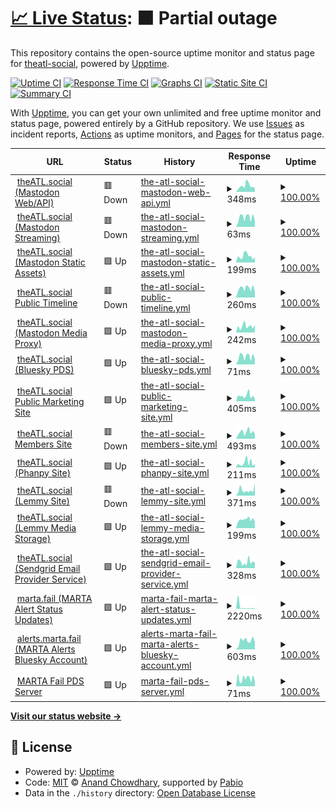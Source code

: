 # [📈 Live Status](https://status.theATL.social): <!--live status--> **🟧 Partial outage**

This repository contains the open-source uptime monitor and status page for [theatl-social](https://status.theATL.social), powered by [Upptime](https://github.com/upptime/upptime).

[![Uptime CI](https://github.com/theatl-social/theatl-social-status-v2/workflows/Uptime%20CI/badge.svg)](https://github.com/theatl-social/theatl-social-status-v2/actions?query=workflow%3A%22Uptime+CI%22)
[![Response Time CI](https://github.com/theatl-social/theatl-social-status-v2/workflows/Response%20Time%20CI/badge.svg)](https://github.com/theatl-social/theatl-social-status-v2/actions?query=workflow%3A%22Response+Time+CI%22)
[![Graphs CI](https://github.com/theatl-social/theatl-social-status-v2/workflows/Graphs%20CI/badge.svg)](https://github.com/theatl-social/theatl-social-status-v2/actions?query=workflow%3A%22Graphs+CI%22)
[![Static Site CI](https://github.com/theatl-social/theatl-social-status-v2/workflows/Static%20Site%20CI/badge.svg)](https://github.com/theatl-social/theatl-social-status-v2/actions?query=workflow%3A%22Static+Site+CI%22)
[![Summary CI](https://github.com/theatl-social/theatl-social-status-v2/workflows/Summary%20CI/badge.svg)](https://github.com/theatl-social/theatl-social-status-v2/actions?query=workflow%3A%22Summary+CI%22)

With [Upptime](https://upptime.js.org), you can get your own unlimited and free uptime monitor and status page, powered entirely by a GitHub repository. We use [Issues](https://github.com/theatl-social/theatl-social-status-v2/issues) as incident reports, [Actions](https://github.com/theatl-social/theatl-social-status-v2/actions) as uptime monitors, and [Pages](https://status.theATL.social) for the status page.

<!--start: status pages-->
<!-- This summary is generated by Upptime (https://github.com/upptime/upptime) -->
<!-- Do not edit this manually, your changes will be overwritten -->
<!-- prettier-ignore -->
| URL | Status | History | Response Time | Uptime |
| --- | ------ | ------- | ------------- | ------ |
| <img alt="" src="https://icons.duckduckgo.com/ip3/theatl.social.ico" height="13"> [theATL.social (Mastodon Web/API)](https://theATL.social/health) | 🟥 Down | [the-atl-social-mastodon-web-api.yml](https://github.com/theatl-social/theatl-social-status-v2/commits/HEAD/history/the-atl-social-mastodon-web-api.yml) | <details><summary><img alt="Response time graph" src="./graphs/the-atl-social-mastodon-web-api/response-time-week.png" height="20"> 348ms</summary><br><a href="https://status.theatl.social/history/the-atl-social-mastodon-web-api"><img alt="Response time 422" src="https://img.shields.io/endpoint?url=https%3A%2F%2Fraw.githubusercontent.com%2Ftheatl-social%2Ftheatl-social-status-v2%2FHEAD%2Fapi%2Fthe-atl-social-mastodon-web-api%2Fresponse-time.json"></a><br><a href="https://status.theatl.social/history/the-atl-social-mastodon-web-api"><img alt="24-hour response time 208" src="https://img.shields.io/endpoint?url=https%3A%2F%2Fraw.githubusercontent.com%2Ftheatl-social%2Ftheatl-social-status-v2%2FHEAD%2Fapi%2Fthe-atl-social-mastodon-web-api%2Fresponse-time-day.json"></a><br><a href="https://status.theatl.social/history/the-atl-social-mastodon-web-api"><img alt="7-day response time 348" src="https://img.shields.io/endpoint?url=https%3A%2F%2Fraw.githubusercontent.com%2Ftheatl-social%2Ftheatl-social-status-v2%2FHEAD%2Fapi%2Fthe-atl-social-mastodon-web-api%2Fresponse-time-week.json"></a><br><a href="https://status.theatl.social/history/the-atl-social-mastodon-web-api"><img alt="30-day response time 352" src="https://img.shields.io/endpoint?url=https%3A%2F%2Fraw.githubusercontent.com%2Ftheatl-social%2Ftheatl-social-status-v2%2FHEAD%2Fapi%2Fthe-atl-social-mastodon-web-api%2Fresponse-time-month.json"></a><br><a href="https://status.theatl.social/history/the-atl-social-mastodon-web-api"><img alt="1-year response time 422" src="https://img.shields.io/endpoint?url=https%3A%2F%2Fraw.githubusercontent.com%2Ftheatl-social%2Ftheatl-social-status-v2%2FHEAD%2Fapi%2Fthe-atl-social-mastodon-web-api%2Fresponse-time-year.json"></a></details> | <details><summary><a href="https://status.theatl.social/history/the-atl-social-mastodon-web-api">100.00%</a></summary><a href="https://status.theatl.social/history/the-atl-social-mastodon-web-api"><img alt="All-time uptime 100.00%" src="https://img.shields.io/endpoint?url=https%3A%2F%2Fraw.githubusercontent.com%2Ftheatl-social%2Ftheatl-social-status-v2%2FHEAD%2Fapi%2Fthe-atl-social-mastodon-web-api%2Fuptime.json"></a><br><a href="https://status.theatl.social/history/the-atl-social-mastodon-web-api"><img alt="24-hour uptime 99.98%" src="https://img.shields.io/endpoint?url=https%3A%2F%2Fraw.githubusercontent.com%2Ftheatl-social%2Ftheatl-social-status-v2%2FHEAD%2Fapi%2Fthe-atl-social-mastodon-web-api%2Fuptime-day.json"></a><br><a href="https://status.theatl.social/history/the-atl-social-mastodon-web-api"><img alt="7-day uptime 100.00%" src="https://img.shields.io/endpoint?url=https%3A%2F%2Fraw.githubusercontent.com%2Ftheatl-social%2Ftheatl-social-status-v2%2FHEAD%2Fapi%2Fthe-atl-social-mastodon-web-api%2Fuptime-week.json"></a><br><a href="https://status.theatl.social/history/the-atl-social-mastodon-web-api"><img alt="30-day uptime 100.00%" src="https://img.shields.io/endpoint?url=https%3A%2F%2Fraw.githubusercontent.com%2Ftheatl-social%2Ftheatl-social-status-v2%2FHEAD%2Fapi%2Fthe-atl-social-mastodon-web-api%2Fuptime-month.json"></a><br><a href="https://status.theatl.social/history/the-atl-social-mastodon-web-api"><img alt="1-year uptime 100.00%" src="https://img.shields.io/endpoint?url=https%3A%2F%2Fraw.githubusercontent.com%2Ftheatl-social%2Ftheatl-social-status-v2%2FHEAD%2Fapi%2Fthe-atl-social-mastodon-web-api%2Fuptime-year.json"></a></details>
| <img alt="" src="https://icons.duckduckgo.com/ip3/theatl.social.ico" height="13"> [theATL.social (Mastodon Streaming)](https://theATL.social/api/v1/streaming/health) | 🟥 Down | [the-atl-social-mastodon-streaming.yml](https://github.com/theatl-social/theatl-social-status-v2/commits/HEAD/history/the-atl-social-mastodon-streaming.yml) | <details><summary><img alt="Response time graph" src="./graphs/the-atl-social-mastodon-streaming/response-time-week.png" height="20"> 63ms</summary><br><a href="https://status.theatl.social/history/the-atl-social-mastodon-streaming"><img alt="Response time 58" src="https://img.shields.io/endpoint?url=https%3A%2F%2Fraw.githubusercontent.com%2Ftheatl-social%2Ftheatl-social-status-v2%2FHEAD%2Fapi%2Fthe-atl-social-mastodon-streaming%2Fresponse-time.json"></a><br><a href="https://status.theatl.social/history/the-atl-social-mastodon-streaming"><img alt="24-hour response time 46" src="https://img.shields.io/endpoint?url=https%3A%2F%2Fraw.githubusercontent.com%2Ftheatl-social%2Ftheatl-social-status-v2%2FHEAD%2Fapi%2Fthe-atl-social-mastodon-streaming%2Fresponse-time-day.json"></a><br><a href="https://status.theatl.social/history/the-atl-social-mastodon-streaming"><img alt="7-day response time 63" src="https://img.shields.io/endpoint?url=https%3A%2F%2Fraw.githubusercontent.com%2Ftheatl-social%2Ftheatl-social-status-v2%2FHEAD%2Fapi%2Fthe-atl-social-mastodon-streaming%2Fresponse-time-week.json"></a><br><a href="https://status.theatl.social/history/the-atl-social-mastodon-streaming"><img alt="30-day response time 59" src="https://img.shields.io/endpoint?url=https%3A%2F%2Fraw.githubusercontent.com%2Ftheatl-social%2Ftheatl-social-status-v2%2FHEAD%2Fapi%2Fthe-atl-social-mastodon-streaming%2Fresponse-time-month.json"></a><br><a href="https://status.theatl.social/history/the-atl-social-mastodon-streaming"><img alt="1-year response time 58" src="https://img.shields.io/endpoint?url=https%3A%2F%2Fraw.githubusercontent.com%2Ftheatl-social%2Ftheatl-social-status-v2%2FHEAD%2Fapi%2Fthe-atl-social-mastodon-streaming%2Fresponse-time-year.json"></a></details> | <details><summary><a href="https://status.theatl.social/history/the-atl-social-mastodon-streaming">100.00%</a></summary><a href="https://status.theatl.social/history/the-atl-social-mastodon-streaming"><img alt="All-time uptime 100.00%" src="https://img.shields.io/endpoint?url=https%3A%2F%2Fraw.githubusercontent.com%2Ftheatl-social%2Ftheatl-social-status-v2%2FHEAD%2Fapi%2Fthe-atl-social-mastodon-streaming%2Fuptime.json"></a><br><a href="https://status.theatl.social/history/the-atl-social-mastodon-streaming"><img alt="24-hour uptime 99.99%" src="https://img.shields.io/endpoint?url=https%3A%2F%2Fraw.githubusercontent.com%2Ftheatl-social%2Ftheatl-social-status-v2%2FHEAD%2Fapi%2Fthe-atl-social-mastodon-streaming%2Fuptime-day.json"></a><br><a href="https://status.theatl.social/history/the-atl-social-mastodon-streaming"><img alt="7-day uptime 100.00%" src="https://img.shields.io/endpoint?url=https%3A%2F%2Fraw.githubusercontent.com%2Ftheatl-social%2Ftheatl-social-status-v2%2FHEAD%2Fapi%2Fthe-atl-social-mastodon-streaming%2Fuptime-week.json"></a><br><a href="https://status.theatl.social/history/the-atl-social-mastodon-streaming"><img alt="30-day uptime 100.00%" src="https://img.shields.io/endpoint?url=https%3A%2F%2Fraw.githubusercontent.com%2Ftheatl-social%2Ftheatl-social-status-v2%2FHEAD%2Fapi%2Fthe-atl-social-mastodon-streaming%2Fuptime-month.json"></a><br><a href="https://status.theatl.social/history/the-atl-social-mastodon-streaming"><img alt="1-year uptime 100.00%" src="https://img.shields.io/endpoint?url=https%3A%2F%2Fraw.githubusercontent.com%2Ftheatl-social%2Ftheatl-social-status-v2%2FHEAD%2Fapi%2Fthe-atl-social-mastodon-streaming%2Fuptime-year.json"></a></details>
| <img alt="" src="https://icons.duckduckgo.com/ip3/mastodon-static.theatl.social.ico" height="13"> [theATL.social (Mastodon Static Assets)](https://mastodon-static.theatl.social/sw.js) | 🟩 Up | [the-atl-social-mastodon-static-assets.yml](https://github.com/theatl-social/theatl-social-status-v2/commits/HEAD/history/the-atl-social-mastodon-static-assets.yml) | <details><summary><img alt="Response time graph" src="./graphs/the-atl-social-mastodon-static-assets/response-time-week.png" height="20"> 199ms</summary><br><a href="https://status.theatl.social/history/the-atl-social-mastodon-static-assets"><img alt="Response time 499" src="https://img.shields.io/endpoint?url=https%3A%2F%2Fraw.githubusercontent.com%2Ftheatl-social%2Ftheatl-social-status-v2%2FHEAD%2Fapi%2Fthe-atl-social-mastodon-static-assets%2Fresponse-time.json"></a><br><a href="https://status.theatl.social/history/the-atl-social-mastodon-static-assets"><img alt="24-hour response time 169" src="https://img.shields.io/endpoint?url=https%3A%2F%2Fraw.githubusercontent.com%2Ftheatl-social%2Ftheatl-social-status-v2%2FHEAD%2Fapi%2Fthe-atl-social-mastodon-static-assets%2Fresponse-time-day.json"></a><br><a href="https://status.theatl.social/history/the-atl-social-mastodon-static-assets"><img alt="7-day response time 199" src="https://img.shields.io/endpoint?url=https%3A%2F%2Fraw.githubusercontent.com%2Ftheatl-social%2Ftheatl-social-status-v2%2FHEAD%2Fapi%2Fthe-atl-social-mastodon-static-assets%2Fresponse-time-week.json"></a><br><a href="https://status.theatl.social/history/the-atl-social-mastodon-static-assets"><img alt="30-day response time 703" src="https://img.shields.io/endpoint?url=https%3A%2F%2Fraw.githubusercontent.com%2Ftheatl-social%2Ftheatl-social-status-v2%2FHEAD%2Fapi%2Fthe-atl-social-mastodon-static-assets%2Fresponse-time-month.json"></a><br><a href="https://status.theatl.social/history/the-atl-social-mastodon-static-assets"><img alt="1-year response time 499" src="https://img.shields.io/endpoint?url=https%3A%2F%2Fraw.githubusercontent.com%2Ftheatl-social%2Ftheatl-social-status-v2%2FHEAD%2Fapi%2Fthe-atl-social-mastodon-static-assets%2Fresponse-time-year.json"></a></details> | <details><summary><a href="https://status.theatl.social/history/the-atl-social-mastodon-static-assets">100.00%</a></summary><a href="https://status.theatl.social/history/the-atl-social-mastodon-static-assets"><img alt="All-time uptime 99.96%" src="https://img.shields.io/endpoint?url=https%3A%2F%2Fraw.githubusercontent.com%2Ftheatl-social%2Ftheatl-social-status-v2%2FHEAD%2Fapi%2Fthe-atl-social-mastodon-static-assets%2Fuptime.json"></a><br><a href="https://status.theatl.social/history/the-atl-social-mastodon-static-assets"><img alt="24-hour uptime 100.00%" src="https://img.shields.io/endpoint?url=https%3A%2F%2Fraw.githubusercontent.com%2Ftheatl-social%2Ftheatl-social-status-v2%2FHEAD%2Fapi%2Fthe-atl-social-mastodon-static-assets%2Fuptime-day.json"></a><br><a href="https://status.theatl.social/history/the-atl-social-mastodon-static-assets"><img alt="7-day uptime 100.00%" src="https://img.shields.io/endpoint?url=https%3A%2F%2Fraw.githubusercontent.com%2Ftheatl-social%2Ftheatl-social-status-v2%2FHEAD%2Fapi%2Fthe-atl-social-mastodon-static-assets%2Fuptime-week.json"></a><br><a href="https://status.theatl.social/history/the-atl-social-mastodon-static-assets"><img alt="30-day uptime 99.92%" src="https://img.shields.io/endpoint?url=https%3A%2F%2Fraw.githubusercontent.com%2Ftheatl-social%2Ftheatl-social-status-v2%2FHEAD%2Fapi%2Fthe-atl-social-mastodon-static-assets%2Fuptime-month.json"></a><br><a href="https://status.theatl.social/history/the-atl-social-mastodon-static-assets"><img alt="1-year uptime 99.96%" src="https://img.shields.io/endpoint?url=https%3A%2F%2Fraw.githubusercontent.com%2Ftheatl-social%2Ftheatl-social-status-v2%2FHEAD%2Fapi%2Fthe-atl-social-mastodon-static-assets%2Fuptime-year.json"></a></details>
| <img alt="" src="https://icons.duckduckgo.com/ip3/theatl.social.ico" height="13"> [theATL.social Public Timeline](https://theatl.social/api/v1/timelines/public?local=true&only_media=false) | 🟥 Down | [the-atl-social-public-timeline.yml](https://github.com/theatl-social/theatl-social-status-v2/commits/HEAD/history/the-atl-social-public-timeline.yml) | <details><summary><img alt="Response time graph" src="./graphs/the-atl-social-public-timeline/response-time-week.png" height="20"> 260ms</summary><br><a href="https://status.theatl.social/history/the-atl-social-public-timeline"><img alt="Response time 359" src="https://img.shields.io/endpoint?url=https%3A%2F%2Fraw.githubusercontent.com%2Ftheatl-social%2Ftheatl-social-status-v2%2FHEAD%2Fapi%2Fthe-atl-social-public-timeline%2Fresponse-time.json"></a><br><a href="https://status.theatl.social/history/the-atl-social-public-timeline"><img alt="24-hour response time 112" src="https://img.shields.io/endpoint?url=https%3A%2F%2Fraw.githubusercontent.com%2Ftheatl-social%2Ftheatl-social-status-v2%2FHEAD%2Fapi%2Fthe-atl-social-public-timeline%2Fresponse-time-day.json"></a><br><a href="https://status.theatl.social/history/the-atl-social-public-timeline"><img alt="7-day response time 260" src="https://img.shields.io/endpoint?url=https%3A%2F%2Fraw.githubusercontent.com%2Ftheatl-social%2Ftheatl-social-status-v2%2FHEAD%2Fapi%2Fthe-atl-social-public-timeline%2Fresponse-time-week.json"></a><br><a href="https://status.theatl.social/history/the-atl-social-public-timeline"><img alt="30-day response time 293" src="https://img.shields.io/endpoint?url=https%3A%2F%2Fraw.githubusercontent.com%2Ftheatl-social%2Ftheatl-social-status-v2%2FHEAD%2Fapi%2Fthe-atl-social-public-timeline%2Fresponse-time-month.json"></a><br><a href="https://status.theatl.social/history/the-atl-social-public-timeline"><img alt="1-year response time 359" src="https://img.shields.io/endpoint?url=https%3A%2F%2Fraw.githubusercontent.com%2Ftheatl-social%2Ftheatl-social-status-v2%2FHEAD%2Fapi%2Fthe-atl-social-public-timeline%2Fresponse-time-year.json"></a></details> | <details><summary><a href="https://status.theatl.social/history/the-atl-social-public-timeline">100.00%</a></summary><a href="https://status.theatl.social/history/the-atl-social-public-timeline"><img alt="All-time uptime 100.00%" src="https://img.shields.io/endpoint?url=https%3A%2F%2Fraw.githubusercontent.com%2Ftheatl-social%2Ftheatl-social-status-v2%2FHEAD%2Fapi%2Fthe-atl-social-public-timeline%2Fuptime.json"></a><br><a href="https://status.theatl.social/history/the-atl-social-public-timeline"><img alt="24-hour uptime 99.99%" src="https://img.shields.io/endpoint?url=https%3A%2F%2Fraw.githubusercontent.com%2Ftheatl-social%2Ftheatl-social-status-v2%2FHEAD%2Fapi%2Fthe-atl-social-public-timeline%2Fuptime-day.json"></a><br><a href="https://status.theatl.social/history/the-atl-social-public-timeline"><img alt="7-day uptime 100.00%" src="https://img.shields.io/endpoint?url=https%3A%2F%2Fraw.githubusercontent.com%2Ftheatl-social%2Ftheatl-social-status-v2%2FHEAD%2Fapi%2Fthe-atl-social-public-timeline%2Fuptime-week.json"></a><br><a href="https://status.theatl.social/history/the-atl-social-public-timeline"><img alt="30-day uptime 100.00%" src="https://img.shields.io/endpoint?url=https%3A%2F%2Fraw.githubusercontent.com%2Ftheatl-social%2Ftheatl-social-status-v2%2FHEAD%2Fapi%2Fthe-atl-social-public-timeline%2Fuptime-month.json"></a><br><a href="https://status.theatl.social/history/the-atl-social-public-timeline"><img alt="1-year uptime 100.00%" src="https://img.shields.io/endpoint?url=https%3A%2F%2Fraw.githubusercontent.com%2Ftheatl-social%2Ftheatl-social-status-v2%2FHEAD%2Fapi%2Fthe-atl-social-public-timeline%2Fuptime-year.json"></a></details>
| <img alt="" src="https://icons.duckduckgo.com/ip3/o1.theatl.social.ico" height="13"> [theATL.social (Mastodon Media Proxy)](https://o1.theatl.social/theatlsocial-logo-output.png) | 🟩 Up | [the-atl-social-mastodon-media-proxy.yml](https://github.com/theatl-social/theatl-social-status-v2/commits/HEAD/history/the-atl-social-mastodon-media-proxy.yml) | <details><summary><img alt="Response time graph" src="./graphs/the-atl-social-mastodon-media-proxy/response-time-week.png" height="20"> 242ms</summary><br><a href="https://status.theatl.social/history/the-atl-social-mastodon-media-proxy"><img alt="Response time 252" src="https://img.shields.io/endpoint?url=https%3A%2F%2Fraw.githubusercontent.com%2Ftheatl-social%2Ftheatl-social-status-v2%2FHEAD%2Fapi%2Fthe-atl-social-mastodon-media-proxy%2Fresponse-time.json"></a><br><a href="https://status.theatl.social/history/the-atl-social-mastodon-media-proxy"><img alt="24-hour response time 298" src="https://img.shields.io/endpoint?url=https%3A%2F%2Fraw.githubusercontent.com%2Ftheatl-social%2Ftheatl-social-status-v2%2FHEAD%2Fapi%2Fthe-atl-social-mastodon-media-proxy%2Fresponse-time-day.json"></a><br><a href="https://status.theatl.social/history/the-atl-social-mastodon-media-proxy"><img alt="7-day response time 242" src="https://img.shields.io/endpoint?url=https%3A%2F%2Fraw.githubusercontent.com%2Ftheatl-social%2Ftheatl-social-status-v2%2FHEAD%2Fapi%2Fthe-atl-social-mastodon-media-proxy%2Fresponse-time-week.json"></a><br><a href="https://status.theatl.social/history/the-atl-social-mastodon-media-proxy"><img alt="30-day response time 224" src="https://img.shields.io/endpoint?url=https%3A%2F%2Fraw.githubusercontent.com%2Ftheatl-social%2Ftheatl-social-status-v2%2FHEAD%2Fapi%2Fthe-atl-social-mastodon-media-proxy%2Fresponse-time-month.json"></a><br><a href="https://status.theatl.social/history/the-atl-social-mastodon-media-proxy"><img alt="1-year response time 252" src="https://img.shields.io/endpoint?url=https%3A%2F%2Fraw.githubusercontent.com%2Ftheatl-social%2Ftheatl-social-status-v2%2FHEAD%2Fapi%2Fthe-atl-social-mastodon-media-proxy%2Fresponse-time-year.json"></a></details> | <details><summary><a href="https://status.theatl.social/history/the-atl-social-mastodon-media-proxy">100.00%</a></summary><a href="https://status.theatl.social/history/the-atl-social-mastodon-media-proxy"><img alt="All-time uptime 100.00%" src="https://img.shields.io/endpoint?url=https%3A%2F%2Fraw.githubusercontent.com%2Ftheatl-social%2Ftheatl-social-status-v2%2FHEAD%2Fapi%2Fthe-atl-social-mastodon-media-proxy%2Fuptime.json"></a><br><a href="https://status.theatl.social/history/the-atl-social-mastodon-media-proxy"><img alt="24-hour uptime 100.00%" src="https://img.shields.io/endpoint?url=https%3A%2F%2Fraw.githubusercontent.com%2Ftheatl-social%2Ftheatl-social-status-v2%2FHEAD%2Fapi%2Fthe-atl-social-mastodon-media-proxy%2Fuptime-day.json"></a><br><a href="https://status.theatl.social/history/the-atl-social-mastodon-media-proxy"><img alt="7-day uptime 100.00%" src="https://img.shields.io/endpoint?url=https%3A%2F%2Fraw.githubusercontent.com%2Ftheatl-social%2Ftheatl-social-status-v2%2FHEAD%2Fapi%2Fthe-atl-social-mastodon-media-proxy%2Fuptime-week.json"></a><br><a href="https://status.theatl.social/history/the-atl-social-mastodon-media-proxy"><img alt="30-day uptime 100.00%" src="https://img.shields.io/endpoint?url=https%3A%2F%2Fraw.githubusercontent.com%2Ftheatl-social%2Ftheatl-social-status-v2%2FHEAD%2Fapi%2Fthe-atl-social-mastodon-media-proxy%2Fuptime-month.json"></a><br><a href="https://status.theatl.social/history/the-atl-social-mastodon-media-proxy"><img alt="1-year uptime 100.00%" src="https://img.shields.io/endpoint?url=https%3A%2F%2Fraw.githubusercontent.com%2Ftheatl-social%2Ftheatl-social-status-v2%2FHEAD%2Fapi%2Fthe-atl-social-mastodon-media-proxy%2Fuptime-year.json"></a></details>
| <img alt="" src="https://icons.duckduckgo.com/ip3/theatl.social.ico" height="13"> [theATL.social (Bluesky PDS)](https://theatl.social/xrpc/_health) | 🟩 Up | [the-atl-social-bluesky-pds.yml](https://github.com/theatl-social/theatl-social-status-v2/commits/HEAD/history/the-atl-social-bluesky-pds.yml) | <details><summary><img alt="Response time graph" src="./graphs/the-atl-social-bluesky-pds/response-time-week.png" height="20"> 71ms</summary><br><a href="https://status.theatl.social/history/the-atl-social-bluesky-pds"><img alt="Response time 60" src="https://img.shields.io/endpoint?url=https%3A%2F%2Fraw.githubusercontent.com%2Ftheatl-social%2Ftheatl-social-status-v2%2FHEAD%2Fapi%2Fthe-atl-social-bluesky-pds%2Fresponse-time.json"></a><br><a href="https://status.theatl.social/history/the-atl-social-bluesky-pds"><img alt="24-hour response time 44" src="https://img.shields.io/endpoint?url=https%3A%2F%2Fraw.githubusercontent.com%2Ftheatl-social%2Ftheatl-social-status-v2%2FHEAD%2Fapi%2Fthe-atl-social-bluesky-pds%2Fresponse-time-day.json"></a><br><a href="https://status.theatl.social/history/the-atl-social-bluesky-pds"><img alt="7-day response time 71" src="https://img.shields.io/endpoint?url=https%3A%2F%2Fraw.githubusercontent.com%2Ftheatl-social%2Ftheatl-social-status-v2%2FHEAD%2Fapi%2Fthe-atl-social-bluesky-pds%2Fresponse-time-week.json"></a><br><a href="https://status.theatl.social/history/the-atl-social-bluesky-pds"><img alt="30-day response time 62" src="https://img.shields.io/endpoint?url=https%3A%2F%2Fraw.githubusercontent.com%2Ftheatl-social%2Ftheatl-social-status-v2%2FHEAD%2Fapi%2Fthe-atl-social-bluesky-pds%2Fresponse-time-month.json"></a><br><a href="https://status.theatl.social/history/the-atl-social-bluesky-pds"><img alt="1-year response time 60" src="https://img.shields.io/endpoint?url=https%3A%2F%2Fraw.githubusercontent.com%2Ftheatl-social%2Ftheatl-social-status-v2%2FHEAD%2Fapi%2Fthe-atl-social-bluesky-pds%2Fresponse-time-year.json"></a></details> | <details><summary><a href="https://status.theatl.social/history/the-atl-social-bluesky-pds">100.00%</a></summary><a href="https://status.theatl.social/history/the-atl-social-bluesky-pds"><img alt="All-time uptime 100.00%" src="https://img.shields.io/endpoint?url=https%3A%2F%2Fraw.githubusercontent.com%2Ftheatl-social%2Ftheatl-social-status-v2%2FHEAD%2Fapi%2Fthe-atl-social-bluesky-pds%2Fuptime.json"></a><br><a href="https://status.theatl.social/history/the-atl-social-bluesky-pds"><img alt="24-hour uptime 100.00%" src="https://img.shields.io/endpoint?url=https%3A%2F%2Fraw.githubusercontent.com%2Ftheatl-social%2Ftheatl-social-status-v2%2FHEAD%2Fapi%2Fthe-atl-social-bluesky-pds%2Fuptime-day.json"></a><br><a href="https://status.theatl.social/history/the-atl-social-bluesky-pds"><img alt="7-day uptime 100.00%" src="https://img.shields.io/endpoint?url=https%3A%2F%2Fraw.githubusercontent.com%2Ftheatl-social%2Ftheatl-social-status-v2%2FHEAD%2Fapi%2Fthe-atl-social-bluesky-pds%2Fuptime-week.json"></a><br><a href="https://status.theatl.social/history/the-atl-social-bluesky-pds"><img alt="30-day uptime 100.00%" src="https://img.shields.io/endpoint?url=https%3A%2F%2Fraw.githubusercontent.com%2Ftheatl-social%2Ftheatl-social-status-v2%2FHEAD%2Fapi%2Fthe-atl-social-bluesky-pds%2Fuptime-month.json"></a><br><a href="https://status.theatl.social/history/the-atl-social-bluesky-pds"><img alt="1-year uptime 100.00%" src="https://img.shields.io/endpoint?url=https%3A%2F%2Fraw.githubusercontent.com%2Ftheatl-social%2Ftheatl-social-status-v2%2FHEAD%2Fapi%2Fthe-atl-social-bluesky-pds%2Fuptime-year.json"></a></details>
| <img alt="" src="https://icons.duckduckgo.com/ip3/join.theatl.social.ico" height="13"> [theATL.social Public Marketing Site](https://join.theATL.social) | 🟩 Up | [the-atl-social-public-marketing-site.yml](https://github.com/theatl-social/theatl-social-status-v2/commits/HEAD/history/the-atl-social-public-marketing-site.yml) | <details><summary><img alt="Response time graph" src="./graphs/the-atl-social-public-marketing-site/response-time-week.png" height="20"> 405ms</summary><br><a href="https://status.theatl.social/history/the-atl-social-public-marketing-site"><img alt="Response time 353" src="https://img.shields.io/endpoint?url=https%3A%2F%2Fraw.githubusercontent.com%2Ftheatl-social%2Ftheatl-social-status-v2%2FHEAD%2Fapi%2Fthe-atl-social-public-marketing-site%2Fresponse-time.json"></a><br><a href="https://status.theatl.social/history/the-atl-social-public-marketing-site"><img alt="24-hour response time 143" src="https://img.shields.io/endpoint?url=https%3A%2F%2Fraw.githubusercontent.com%2Ftheatl-social%2Ftheatl-social-status-v2%2FHEAD%2Fapi%2Fthe-atl-social-public-marketing-site%2Fresponse-time-day.json"></a><br><a href="https://status.theatl.social/history/the-atl-social-public-marketing-site"><img alt="7-day response time 405" src="https://img.shields.io/endpoint?url=https%3A%2F%2Fraw.githubusercontent.com%2Ftheatl-social%2Ftheatl-social-status-v2%2FHEAD%2Fapi%2Fthe-atl-social-public-marketing-site%2Fresponse-time-week.json"></a><br><a href="https://status.theatl.social/history/the-atl-social-public-marketing-site"><img alt="30-day response time 380" src="https://img.shields.io/endpoint?url=https%3A%2F%2Fraw.githubusercontent.com%2Ftheatl-social%2Ftheatl-social-status-v2%2FHEAD%2Fapi%2Fthe-atl-social-public-marketing-site%2Fresponse-time-month.json"></a><br><a href="https://status.theatl.social/history/the-atl-social-public-marketing-site"><img alt="1-year response time 353" src="https://img.shields.io/endpoint?url=https%3A%2F%2Fraw.githubusercontent.com%2Ftheatl-social%2Ftheatl-social-status-v2%2FHEAD%2Fapi%2Fthe-atl-social-public-marketing-site%2Fresponse-time-year.json"></a></details> | <details><summary><a href="https://status.theatl.social/history/the-atl-social-public-marketing-site">100.00%</a></summary><a href="https://status.theatl.social/history/the-atl-social-public-marketing-site"><img alt="All-time uptime 100.00%" src="https://img.shields.io/endpoint?url=https%3A%2F%2Fraw.githubusercontent.com%2Ftheatl-social%2Ftheatl-social-status-v2%2FHEAD%2Fapi%2Fthe-atl-social-public-marketing-site%2Fuptime.json"></a><br><a href="https://status.theatl.social/history/the-atl-social-public-marketing-site"><img alt="24-hour uptime 100.00%" src="https://img.shields.io/endpoint?url=https%3A%2F%2Fraw.githubusercontent.com%2Ftheatl-social%2Ftheatl-social-status-v2%2FHEAD%2Fapi%2Fthe-atl-social-public-marketing-site%2Fuptime-day.json"></a><br><a href="https://status.theatl.social/history/the-atl-social-public-marketing-site"><img alt="7-day uptime 100.00%" src="https://img.shields.io/endpoint?url=https%3A%2F%2Fraw.githubusercontent.com%2Ftheatl-social%2Ftheatl-social-status-v2%2FHEAD%2Fapi%2Fthe-atl-social-public-marketing-site%2Fuptime-week.json"></a><br><a href="https://status.theatl.social/history/the-atl-social-public-marketing-site"><img alt="30-day uptime 100.00%" src="https://img.shields.io/endpoint?url=https%3A%2F%2Fraw.githubusercontent.com%2Ftheatl-social%2Ftheatl-social-status-v2%2FHEAD%2Fapi%2Fthe-atl-social-public-marketing-site%2Fuptime-month.json"></a><br><a href="https://status.theatl.social/history/the-atl-social-public-marketing-site"><img alt="1-year uptime 100.00%" src="https://img.shields.io/endpoint?url=https%3A%2F%2Fraw.githubusercontent.com%2Ftheatl-social%2Ftheatl-social-status-v2%2FHEAD%2Fapi%2Fthe-atl-social-public-marketing-site%2Fuptime-year.json"></a></details>
| <img alt="" src="https://icons.duckduckgo.com/ip3/members.theatl.social.ico" height="13"> [theATL.social Members Site](https://members.theATL.social/login) | 🟥 Down | [the-atl-social-members-site.yml](https://github.com/theatl-social/theatl-social-status-v2/commits/HEAD/history/the-atl-social-members-site.yml) | <details><summary><img alt="Response time graph" src="./graphs/the-atl-social-members-site/response-time-week.png" height="20"> 493ms</summary><br><a href="https://status.theatl.social/history/the-atl-social-members-site"><img alt="Response time 519" src="https://img.shields.io/endpoint?url=https%3A%2F%2Fraw.githubusercontent.com%2Ftheatl-social%2Ftheatl-social-status-v2%2FHEAD%2Fapi%2Fthe-atl-social-members-site%2Fresponse-time.json"></a><br><a href="https://status.theatl.social/history/the-atl-social-members-site"><img alt="24-hour response time 319" src="https://img.shields.io/endpoint?url=https%3A%2F%2Fraw.githubusercontent.com%2Ftheatl-social%2Ftheatl-social-status-v2%2FHEAD%2Fapi%2Fthe-atl-social-members-site%2Fresponse-time-day.json"></a><br><a href="https://status.theatl.social/history/the-atl-social-members-site"><img alt="7-day response time 493" src="https://img.shields.io/endpoint?url=https%3A%2F%2Fraw.githubusercontent.com%2Ftheatl-social%2Ftheatl-social-status-v2%2FHEAD%2Fapi%2Fthe-atl-social-members-site%2Fresponse-time-week.json"></a><br><a href="https://status.theatl.social/history/the-atl-social-members-site"><img alt="30-day response time 456" src="https://img.shields.io/endpoint?url=https%3A%2F%2Fraw.githubusercontent.com%2Ftheatl-social%2Ftheatl-social-status-v2%2FHEAD%2Fapi%2Fthe-atl-social-members-site%2Fresponse-time-month.json"></a><br><a href="https://status.theatl.social/history/the-atl-social-members-site"><img alt="1-year response time 519" src="https://img.shields.io/endpoint?url=https%3A%2F%2Fraw.githubusercontent.com%2Ftheatl-social%2Ftheatl-social-status-v2%2FHEAD%2Fapi%2Fthe-atl-social-members-site%2Fresponse-time-year.json"></a></details> | <details><summary><a href="https://status.theatl.social/history/the-atl-social-members-site">100.00%</a></summary><a href="https://status.theatl.social/history/the-atl-social-members-site"><img alt="All-time uptime 100.00%" src="https://img.shields.io/endpoint?url=https%3A%2F%2Fraw.githubusercontent.com%2Ftheatl-social%2Ftheatl-social-status-v2%2FHEAD%2Fapi%2Fthe-atl-social-members-site%2Fuptime.json"></a><br><a href="https://status.theatl.social/history/the-atl-social-members-site"><img alt="24-hour uptime 99.99%" src="https://img.shields.io/endpoint?url=https%3A%2F%2Fraw.githubusercontent.com%2Ftheatl-social%2Ftheatl-social-status-v2%2FHEAD%2Fapi%2Fthe-atl-social-members-site%2Fuptime-day.json"></a><br><a href="https://status.theatl.social/history/the-atl-social-members-site"><img alt="7-day uptime 100.00%" src="https://img.shields.io/endpoint?url=https%3A%2F%2Fraw.githubusercontent.com%2Ftheatl-social%2Ftheatl-social-status-v2%2FHEAD%2Fapi%2Fthe-atl-social-members-site%2Fuptime-week.json"></a><br><a href="https://status.theatl.social/history/the-atl-social-members-site"><img alt="30-day uptime 100.00%" src="https://img.shields.io/endpoint?url=https%3A%2F%2Fraw.githubusercontent.com%2Ftheatl-social%2Ftheatl-social-status-v2%2FHEAD%2Fapi%2Fthe-atl-social-members-site%2Fuptime-month.json"></a><br><a href="https://status.theatl.social/history/the-atl-social-members-site"><img alt="1-year uptime 100.00%" src="https://img.shields.io/endpoint?url=https%3A%2F%2Fraw.githubusercontent.com%2Ftheatl-social%2Ftheatl-social-status-v2%2FHEAD%2Fapi%2Fthe-atl-social-members-site%2Fuptime-year.json"></a></details>
| <img alt="" src="https://icons.duckduckgo.com/ip3/phanpy.theatl.social.ico" height="13"> [theATL.social (Phanpy Site)](https://phanpy.theATL.social) | 🟩 Up | [the-atl-social-phanpy-site.yml](https://github.com/theatl-social/theatl-social-status-v2/commits/HEAD/history/the-atl-social-phanpy-site.yml) | <details><summary><img alt="Response time graph" src="./graphs/the-atl-social-phanpy-site/response-time-week.png" height="20"> 211ms</summary><br><a href="https://status.theatl.social/history/the-atl-social-phanpy-site"><img alt="Response time 202" src="https://img.shields.io/endpoint?url=https%3A%2F%2Fraw.githubusercontent.com%2Ftheatl-social%2Ftheatl-social-status-v2%2FHEAD%2Fapi%2Fthe-atl-social-phanpy-site%2Fresponse-time.json"></a><br><a href="https://status.theatl.social/history/the-atl-social-phanpy-site"><img alt="24-hour response time 171" src="https://img.shields.io/endpoint?url=https%3A%2F%2Fraw.githubusercontent.com%2Ftheatl-social%2Ftheatl-social-status-v2%2FHEAD%2Fapi%2Fthe-atl-social-phanpy-site%2Fresponse-time-day.json"></a><br><a href="https://status.theatl.social/history/the-atl-social-phanpy-site"><img alt="7-day response time 211" src="https://img.shields.io/endpoint?url=https%3A%2F%2Fraw.githubusercontent.com%2Ftheatl-social%2Ftheatl-social-status-v2%2FHEAD%2Fapi%2Fthe-atl-social-phanpy-site%2Fresponse-time-week.json"></a><br><a href="https://status.theatl.social/history/the-atl-social-phanpy-site"><img alt="30-day response time 171" src="https://img.shields.io/endpoint?url=https%3A%2F%2Fraw.githubusercontent.com%2Ftheatl-social%2Ftheatl-social-status-v2%2FHEAD%2Fapi%2Fthe-atl-social-phanpy-site%2Fresponse-time-month.json"></a><br><a href="https://status.theatl.social/history/the-atl-social-phanpy-site"><img alt="1-year response time 202" src="https://img.shields.io/endpoint?url=https%3A%2F%2Fraw.githubusercontent.com%2Ftheatl-social%2Ftheatl-social-status-v2%2FHEAD%2Fapi%2Fthe-atl-social-phanpy-site%2Fresponse-time-year.json"></a></details> | <details><summary><a href="https://status.theatl.social/history/the-atl-social-phanpy-site">100.00%</a></summary><a href="https://status.theatl.social/history/the-atl-social-phanpy-site"><img alt="All-time uptime 100.00%" src="https://img.shields.io/endpoint?url=https%3A%2F%2Fraw.githubusercontent.com%2Ftheatl-social%2Ftheatl-social-status-v2%2FHEAD%2Fapi%2Fthe-atl-social-phanpy-site%2Fuptime.json"></a><br><a href="https://status.theatl.social/history/the-atl-social-phanpy-site"><img alt="24-hour uptime 100.00%" src="https://img.shields.io/endpoint?url=https%3A%2F%2Fraw.githubusercontent.com%2Ftheatl-social%2Ftheatl-social-status-v2%2FHEAD%2Fapi%2Fthe-atl-social-phanpy-site%2Fuptime-day.json"></a><br><a href="https://status.theatl.social/history/the-atl-social-phanpy-site"><img alt="7-day uptime 100.00%" src="https://img.shields.io/endpoint?url=https%3A%2F%2Fraw.githubusercontent.com%2Ftheatl-social%2Ftheatl-social-status-v2%2FHEAD%2Fapi%2Fthe-atl-social-phanpy-site%2Fuptime-week.json"></a><br><a href="https://status.theatl.social/history/the-atl-social-phanpy-site"><img alt="30-day uptime 100.00%" src="https://img.shields.io/endpoint?url=https%3A%2F%2Fraw.githubusercontent.com%2Ftheatl-social%2Ftheatl-social-status-v2%2FHEAD%2Fapi%2Fthe-atl-social-phanpy-site%2Fuptime-month.json"></a><br><a href="https://status.theatl.social/history/the-atl-social-phanpy-site"><img alt="1-year uptime 100.00%" src="https://img.shields.io/endpoint?url=https%3A%2F%2Fraw.githubusercontent.com%2Ftheatl-social%2Ftheatl-social-status-v2%2FHEAD%2Fapi%2Fthe-atl-social-phanpy-site%2Fuptime-year.json"></a></details>
| <img alt="" src="https://icons.duckduckgo.com/ip3/yall.theatl.social.ico" height="13"> [theATL.social (Lemmy Site)](https://yall.theATL.social) | 🟥 Down | [the-atl-social-lemmy-site.yml](https://github.com/theatl-social/theatl-social-status-v2/commits/HEAD/history/the-atl-social-lemmy-site.yml) | <details><summary><img alt="Response time graph" src="./graphs/the-atl-social-lemmy-site/response-time-week.png" height="20"> 371ms</summary><br><a href="https://status.theatl.social/history/the-atl-social-lemmy-site"><img alt="Response time 1558" src="https://img.shields.io/endpoint?url=https%3A%2F%2Fraw.githubusercontent.com%2Ftheatl-social%2Ftheatl-social-status-v2%2FHEAD%2Fapi%2Fthe-atl-social-lemmy-site%2Fresponse-time.json"></a><br><a href="https://status.theatl.social/history/the-atl-social-lemmy-site"><img alt="24-hour response time 536" src="https://img.shields.io/endpoint?url=https%3A%2F%2Fraw.githubusercontent.com%2Ftheatl-social%2Ftheatl-social-status-v2%2FHEAD%2Fapi%2Fthe-atl-social-lemmy-site%2Fresponse-time-day.json"></a><br><a href="https://status.theatl.social/history/the-atl-social-lemmy-site"><img alt="7-day response time 371" src="https://img.shields.io/endpoint?url=https%3A%2F%2Fraw.githubusercontent.com%2Ftheatl-social%2Ftheatl-social-status-v2%2FHEAD%2Fapi%2Fthe-atl-social-lemmy-site%2Fresponse-time-week.json"></a><br><a href="https://status.theatl.social/history/the-atl-social-lemmy-site"><img alt="30-day response time 1325" src="https://img.shields.io/endpoint?url=https%3A%2F%2Fraw.githubusercontent.com%2Ftheatl-social%2Ftheatl-social-status-v2%2FHEAD%2Fapi%2Fthe-atl-social-lemmy-site%2Fresponse-time-month.json"></a><br><a href="https://status.theatl.social/history/the-atl-social-lemmy-site"><img alt="1-year response time 1558" src="https://img.shields.io/endpoint?url=https%3A%2F%2Fraw.githubusercontent.com%2Ftheatl-social%2Ftheatl-social-status-v2%2FHEAD%2Fapi%2Fthe-atl-social-lemmy-site%2Fresponse-time-year.json"></a></details> | <details><summary><a href="https://status.theatl.social/history/the-atl-social-lemmy-site">100.00%</a></summary><a href="https://status.theatl.social/history/the-atl-social-lemmy-site"><img alt="All-time uptime 98.91%" src="https://img.shields.io/endpoint?url=https%3A%2F%2Fraw.githubusercontent.com%2Ftheatl-social%2Ftheatl-social-status-v2%2FHEAD%2Fapi%2Fthe-atl-social-lemmy-site%2Fuptime.json"></a><br><a href="https://status.theatl.social/history/the-atl-social-lemmy-site"><img alt="24-hour uptime 99.99%" src="https://img.shields.io/endpoint?url=https%3A%2F%2Fraw.githubusercontent.com%2Ftheatl-social%2Ftheatl-social-status-v2%2FHEAD%2Fapi%2Fthe-atl-social-lemmy-site%2Fuptime-day.json"></a><br><a href="https://status.theatl.social/history/the-atl-social-lemmy-site"><img alt="7-day uptime 100.00%" src="https://img.shields.io/endpoint?url=https%3A%2F%2Fraw.githubusercontent.com%2Ftheatl-social%2Ftheatl-social-status-v2%2FHEAD%2Fapi%2Fthe-atl-social-lemmy-site%2Fuptime-week.json"></a><br><a href="https://status.theatl.social/history/the-atl-social-lemmy-site"><img alt="30-day uptime 98.88%" src="https://img.shields.io/endpoint?url=https%3A%2F%2Fraw.githubusercontent.com%2Ftheatl-social%2Ftheatl-social-status-v2%2FHEAD%2Fapi%2Fthe-atl-social-lemmy-site%2Fuptime-month.json"></a><br><a href="https://status.theatl.social/history/the-atl-social-lemmy-site"><img alt="1-year uptime 98.91%" src="https://img.shields.io/endpoint?url=https%3A%2F%2Fraw.githubusercontent.com%2Ftheatl-social%2Ftheatl-social-status-v2%2FHEAD%2Fapi%2Fthe-atl-social-lemmy-site%2Fuptime-year.json"></a></details>
| <img alt="" src="https://icons.duckduckgo.com/ip3/pictrs-objstore.theatl.social.ico" height="13"> [theATL.social (Lemmy Media Storage)](https://pictrs-objstore.theatl.social/000/4bcb5f4f-cedb-4ea2-9180-a5433624d58d) | 🟩 Up | [the-atl-social-lemmy-media-storage.yml](https://github.com/theatl-social/theatl-social-status-v2/commits/HEAD/history/the-atl-social-lemmy-media-storage.yml) | <details><summary><img alt="Response time graph" src="./graphs/the-atl-social-lemmy-media-storage/response-time-week.png" height="20"> 199ms</summary><br><a href="https://status.theatl.social/history/the-atl-social-lemmy-media-storage"><img alt="Response time 278" src="https://img.shields.io/endpoint?url=https%3A%2F%2Fraw.githubusercontent.com%2Ftheatl-social%2Ftheatl-social-status-v2%2FHEAD%2Fapi%2Fthe-atl-social-lemmy-media-storage%2Fresponse-time.json"></a><br><a href="https://status.theatl.social/history/the-atl-social-lemmy-media-storage"><img alt="24-hour response time 143" src="https://img.shields.io/endpoint?url=https%3A%2F%2Fraw.githubusercontent.com%2Ftheatl-social%2Ftheatl-social-status-v2%2FHEAD%2Fapi%2Fthe-atl-social-lemmy-media-storage%2Fresponse-time-day.json"></a><br><a href="https://status.theatl.social/history/the-atl-social-lemmy-media-storage"><img alt="7-day response time 199" src="https://img.shields.io/endpoint?url=https%3A%2F%2Fraw.githubusercontent.com%2Ftheatl-social%2Ftheatl-social-status-v2%2FHEAD%2Fapi%2Fthe-atl-social-lemmy-media-storage%2Fresponse-time-week.json"></a><br><a href="https://status.theatl.social/history/the-atl-social-lemmy-media-storage"><img alt="30-day response time 246" src="https://img.shields.io/endpoint?url=https%3A%2F%2Fraw.githubusercontent.com%2Ftheatl-social%2Ftheatl-social-status-v2%2FHEAD%2Fapi%2Fthe-atl-social-lemmy-media-storage%2Fresponse-time-month.json"></a><br><a href="https://status.theatl.social/history/the-atl-social-lemmy-media-storage"><img alt="1-year response time 278" src="https://img.shields.io/endpoint?url=https%3A%2F%2Fraw.githubusercontent.com%2Ftheatl-social%2Ftheatl-social-status-v2%2FHEAD%2Fapi%2Fthe-atl-social-lemmy-media-storage%2Fresponse-time-year.json"></a></details> | <details><summary><a href="https://status.theatl.social/history/the-atl-social-lemmy-media-storage">100.00%</a></summary><a href="https://status.theatl.social/history/the-atl-social-lemmy-media-storage"><img alt="All-time uptime 100.00%" src="https://img.shields.io/endpoint?url=https%3A%2F%2Fraw.githubusercontent.com%2Ftheatl-social%2Ftheatl-social-status-v2%2FHEAD%2Fapi%2Fthe-atl-social-lemmy-media-storage%2Fuptime.json"></a><br><a href="https://status.theatl.social/history/the-atl-social-lemmy-media-storage"><img alt="24-hour uptime 100.00%" src="https://img.shields.io/endpoint?url=https%3A%2F%2Fraw.githubusercontent.com%2Ftheatl-social%2Ftheatl-social-status-v2%2FHEAD%2Fapi%2Fthe-atl-social-lemmy-media-storage%2Fuptime-day.json"></a><br><a href="https://status.theatl.social/history/the-atl-social-lemmy-media-storage"><img alt="7-day uptime 100.00%" src="https://img.shields.io/endpoint?url=https%3A%2F%2Fraw.githubusercontent.com%2Ftheatl-social%2Ftheatl-social-status-v2%2FHEAD%2Fapi%2Fthe-atl-social-lemmy-media-storage%2Fuptime-week.json"></a><br><a href="https://status.theatl.social/history/the-atl-social-lemmy-media-storage"><img alt="30-day uptime 100.00%" src="https://img.shields.io/endpoint?url=https%3A%2F%2Fraw.githubusercontent.com%2Ftheatl-social%2Ftheatl-social-status-v2%2FHEAD%2Fapi%2Fthe-atl-social-lemmy-media-storage%2Fuptime-month.json"></a><br><a href="https://status.theatl.social/history/the-atl-social-lemmy-media-storage"><img alt="1-year uptime 100.00%" src="https://img.shields.io/endpoint?url=https%3A%2F%2Fraw.githubusercontent.com%2Ftheatl-social%2Ftheatl-social-status-v2%2FHEAD%2Fapi%2Fthe-atl-social-lemmy-media-storage%2Fuptime-year.json"></a></details>
| <img alt="" src="https://icons.duckduckgo.com/ip3/sendgrid-status.theatl.social.ico" height="13"> [theATL.social (Sendgrid Email Provider Service)](https://sendgrid-status.theatl.social) | 🟩 Up | [the-atl-social-sendgrid-email-provider-service.yml](https://github.com/theatl-social/theatl-social-status-v2/commits/HEAD/history/the-atl-social-sendgrid-email-provider-service.yml) | <details><summary><img alt="Response time graph" src="./graphs/the-atl-social-sendgrid-email-provider-service/response-time-week.png" height="20"> 328ms</summary><br><a href="https://status.theatl.social/history/the-atl-social-sendgrid-email-provider-service"><img alt="Response time 386" src="https://img.shields.io/endpoint?url=https%3A%2F%2Fraw.githubusercontent.com%2Ftheatl-social%2Ftheatl-social-status-v2%2FHEAD%2Fapi%2Fthe-atl-social-sendgrid-email-provider-service%2Fresponse-time.json"></a><br><a href="https://status.theatl.social/history/the-atl-social-sendgrid-email-provider-service"><img alt="24-hour response time 279" src="https://img.shields.io/endpoint?url=https%3A%2F%2Fraw.githubusercontent.com%2Ftheatl-social%2Ftheatl-social-status-v2%2FHEAD%2Fapi%2Fthe-atl-social-sendgrid-email-provider-service%2Fresponse-time-day.json"></a><br><a href="https://status.theatl.social/history/the-atl-social-sendgrid-email-provider-service"><img alt="7-day response time 328" src="https://img.shields.io/endpoint?url=https%3A%2F%2Fraw.githubusercontent.com%2Ftheatl-social%2Ftheatl-social-status-v2%2FHEAD%2Fapi%2Fthe-atl-social-sendgrid-email-provider-service%2Fresponse-time-week.json"></a><br><a href="https://status.theatl.social/history/the-atl-social-sendgrid-email-provider-service"><img alt="30-day response time 375" src="https://img.shields.io/endpoint?url=https%3A%2F%2Fraw.githubusercontent.com%2Ftheatl-social%2Ftheatl-social-status-v2%2FHEAD%2Fapi%2Fthe-atl-social-sendgrid-email-provider-service%2Fresponse-time-month.json"></a><br><a href="https://status.theatl.social/history/the-atl-social-sendgrid-email-provider-service"><img alt="1-year response time 386" src="https://img.shields.io/endpoint?url=https%3A%2F%2Fraw.githubusercontent.com%2Ftheatl-social%2Ftheatl-social-status-v2%2FHEAD%2Fapi%2Fthe-atl-social-sendgrid-email-provider-service%2Fresponse-time-year.json"></a></details> | <details><summary><a href="https://status.theatl.social/history/the-atl-social-sendgrid-email-provider-service">100.00%</a></summary><a href="https://status.theatl.social/history/the-atl-social-sendgrid-email-provider-service"><img alt="All-time uptime 99.19%" src="https://img.shields.io/endpoint?url=https%3A%2F%2Fraw.githubusercontent.com%2Ftheatl-social%2Ftheatl-social-status-v2%2FHEAD%2Fapi%2Fthe-atl-social-sendgrid-email-provider-service%2Fuptime.json"></a><br><a href="https://status.theatl.social/history/the-atl-social-sendgrid-email-provider-service"><img alt="24-hour uptime 100.00%" src="https://img.shields.io/endpoint?url=https%3A%2F%2Fraw.githubusercontent.com%2Ftheatl-social%2Ftheatl-social-status-v2%2FHEAD%2Fapi%2Fthe-atl-social-sendgrid-email-provider-service%2Fuptime-day.json"></a><br><a href="https://status.theatl.social/history/the-atl-social-sendgrid-email-provider-service"><img alt="7-day uptime 100.00%" src="https://img.shields.io/endpoint?url=https%3A%2F%2Fraw.githubusercontent.com%2Ftheatl-social%2Ftheatl-social-status-v2%2FHEAD%2Fapi%2Fthe-atl-social-sendgrid-email-provider-service%2Fuptime-week.json"></a><br><a href="https://status.theatl.social/history/the-atl-social-sendgrid-email-provider-service"><img alt="30-day uptime 99.23%" src="https://img.shields.io/endpoint?url=https%3A%2F%2Fraw.githubusercontent.com%2Ftheatl-social%2Ftheatl-social-status-v2%2FHEAD%2Fapi%2Fthe-atl-social-sendgrid-email-provider-service%2Fuptime-month.json"></a><br><a href="https://status.theatl.social/history/the-atl-social-sendgrid-email-provider-service"><img alt="1-year uptime 99.19%" src="https://img.shields.io/endpoint?url=https%3A%2F%2Fraw.githubusercontent.com%2Ftheatl-social%2Ftheatl-social-status-v2%2FHEAD%2Fapi%2Fthe-atl-social-sendgrid-email-provider-service%2Fuptime-year.json"></a></details>
| <img alt="" src="https://icons.duckduckgo.com/ip3/marta.fail.ico" height="13"> [marta.fail (MARTA Alert Status Updates)](https://marta.fail) | 🟩 Up | [marta-fail-marta-alert-status-updates.yml](https://github.com/theatl-social/theatl-social-status-v2/commits/HEAD/history/marta-fail-marta-alert-status-updates.yml) | <details><summary><img alt="Response time graph" src="./graphs/marta-fail-marta-alert-status-updates/response-time-week.png" height="20"> 2220ms</summary><br><a href="https://status.theatl.social/history/marta-fail-marta-alert-status-updates"><img alt="Response time 2220" src="https://img.shields.io/endpoint?url=https%3A%2F%2Fraw.githubusercontent.com%2Ftheatl-social%2Ftheatl-social-status-v2%2FHEAD%2Fapi%2Fmarta-fail-marta-alert-status-updates%2Fresponse-time.json"></a><br><a href="https://status.theatl.social/history/marta-fail-marta-alert-status-updates"><img alt="24-hour response time 343" src="https://img.shields.io/endpoint?url=https%3A%2F%2Fraw.githubusercontent.com%2Ftheatl-social%2Ftheatl-social-status-v2%2FHEAD%2Fapi%2Fmarta-fail-marta-alert-status-updates%2Fresponse-time-day.json"></a><br><a href="https://status.theatl.social/history/marta-fail-marta-alert-status-updates"><img alt="7-day response time 2220" src="https://img.shields.io/endpoint?url=https%3A%2F%2Fraw.githubusercontent.com%2Ftheatl-social%2Ftheatl-social-status-v2%2FHEAD%2Fapi%2Fmarta-fail-marta-alert-status-updates%2Fresponse-time-week.json"></a><br><a href="https://status.theatl.social/history/marta-fail-marta-alert-status-updates"><img alt="30-day response time 2220" src="https://img.shields.io/endpoint?url=https%3A%2F%2Fraw.githubusercontent.com%2Ftheatl-social%2Ftheatl-social-status-v2%2FHEAD%2Fapi%2Fmarta-fail-marta-alert-status-updates%2Fresponse-time-month.json"></a><br><a href="https://status.theatl.social/history/marta-fail-marta-alert-status-updates"><img alt="1-year response time 2220" src="https://img.shields.io/endpoint?url=https%3A%2F%2Fraw.githubusercontent.com%2Ftheatl-social%2Ftheatl-social-status-v2%2FHEAD%2Fapi%2Fmarta-fail-marta-alert-status-updates%2Fresponse-time-year.json"></a></details> | <details><summary><a href="https://status.theatl.social/history/marta-fail-marta-alert-status-updates">100.00%</a></summary><a href="https://status.theatl.social/history/marta-fail-marta-alert-status-updates"><img alt="All-time uptime 100.00%" src="https://img.shields.io/endpoint?url=https%3A%2F%2Fraw.githubusercontent.com%2Ftheatl-social%2Ftheatl-social-status-v2%2FHEAD%2Fapi%2Fmarta-fail-marta-alert-status-updates%2Fuptime.json"></a><br><a href="https://status.theatl.social/history/marta-fail-marta-alert-status-updates"><img alt="24-hour uptime 100.00%" src="https://img.shields.io/endpoint?url=https%3A%2F%2Fraw.githubusercontent.com%2Ftheatl-social%2Ftheatl-social-status-v2%2FHEAD%2Fapi%2Fmarta-fail-marta-alert-status-updates%2Fuptime-day.json"></a><br><a href="https://status.theatl.social/history/marta-fail-marta-alert-status-updates"><img alt="7-day uptime 100.00%" src="https://img.shields.io/endpoint?url=https%3A%2F%2Fraw.githubusercontent.com%2Ftheatl-social%2Ftheatl-social-status-v2%2FHEAD%2Fapi%2Fmarta-fail-marta-alert-status-updates%2Fuptime-week.json"></a><br><a href="https://status.theatl.social/history/marta-fail-marta-alert-status-updates"><img alt="30-day uptime 100.00%" src="https://img.shields.io/endpoint?url=https%3A%2F%2Fraw.githubusercontent.com%2Ftheatl-social%2Ftheatl-social-status-v2%2FHEAD%2Fapi%2Fmarta-fail-marta-alert-status-updates%2Fuptime-month.json"></a><br><a href="https://status.theatl.social/history/marta-fail-marta-alert-status-updates"><img alt="1-year uptime 100.00%" src="https://img.shields.io/endpoint?url=https%3A%2F%2Fraw.githubusercontent.com%2Ftheatl-social%2Ftheatl-social-status-v2%2FHEAD%2Fapi%2Fmarta-fail-marta-alert-status-updates%2Fuptime-year.json"></a></details>
| <img alt="" src="https://icons.duckduckgo.com/ip3/alerts.marta.fail.ico" height="13"> [alerts.marta.fail (MARTA Alerts Bluesky Account)](https://alerts.marta.fail) | 🟩 Up | [alerts-marta-fail-marta-alerts-bluesky-account.yml](https://github.com/theatl-social/theatl-social-status-v2/commits/HEAD/history/alerts-marta-fail-marta-alerts-bluesky-account.yml) | <details><summary><img alt="Response time graph" src="./graphs/alerts-marta-fail-marta-alerts-bluesky-account/response-time-week.png" height="20"> 603ms</summary><br><a href="https://status.theatl.social/history/alerts-marta-fail-marta-alerts-bluesky-account"><img alt="Response time 603" src="https://img.shields.io/endpoint?url=https%3A%2F%2Fraw.githubusercontent.com%2Ftheatl-social%2Ftheatl-social-status-v2%2FHEAD%2Fapi%2Falerts-marta-fail-marta-alerts-bluesky-account%2Fresponse-time.json"></a><br><a href="https://status.theatl.social/history/alerts-marta-fail-marta-alerts-bluesky-account"><img alt="24-hour response time 509" src="https://img.shields.io/endpoint?url=https%3A%2F%2Fraw.githubusercontent.com%2Ftheatl-social%2Ftheatl-social-status-v2%2FHEAD%2Fapi%2Falerts-marta-fail-marta-alerts-bluesky-account%2Fresponse-time-day.json"></a><br><a href="https://status.theatl.social/history/alerts-marta-fail-marta-alerts-bluesky-account"><img alt="7-day response time 603" src="https://img.shields.io/endpoint?url=https%3A%2F%2Fraw.githubusercontent.com%2Ftheatl-social%2Ftheatl-social-status-v2%2FHEAD%2Fapi%2Falerts-marta-fail-marta-alerts-bluesky-account%2Fresponse-time-week.json"></a><br><a href="https://status.theatl.social/history/alerts-marta-fail-marta-alerts-bluesky-account"><img alt="30-day response time 603" src="https://img.shields.io/endpoint?url=https%3A%2F%2Fraw.githubusercontent.com%2Ftheatl-social%2Ftheatl-social-status-v2%2FHEAD%2Fapi%2Falerts-marta-fail-marta-alerts-bluesky-account%2Fresponse-time-month.json"></a><br><a href="https://status.theatl.social/history/alerts-marta-fail-marta-alerts-bluesky-account"><img alt="1-year response time 603" src="https://img.shields.io/endpoint?url=https%3A%2F%2Fraw.githubusercontent.com%2Ftheatl-social%2Ftheatl-social-status-v2%2FHEAD%2Fapi%2Falerts-marta-fail-marta-alerts-bluesky-account%2Fresponse-time-year.json"></a></details> | <details><summary><a href="https://status.theatl.social/history/alerts-marta-fail-marta-alerts-bluesky-account">100.00%</a></summary><a href="https://status.theatl.social/history/alerts-marta-fail-marta-alerts-bluesky-account"><img alt="All-time uptime 100.00%" src="https://img.shields.io/endpoint?url=https%3A%2F%2Fraw.githubusercontent.com%2Ftheatl-social%2Ftheatl-social-status-v2%2FHEAD%2Fapi%2Falerts-marta-fail-marta-alerts-bluesky-account%2Fuptime.json"></a><br><a href="https://status.theatl.social/history/alerts-marta-fail-marta-alerts-bluesky-account"><img alt="24-hour uptime 100.00%" src="https://img.shields.io/endpoint?url=https%3A%2F%2Fraw.githubusercontent.com%2Ftheatl-social%2Ftheatl-social-status-v2%2FHEAD%2Fapi%2Falerts-marta-fail-marta-alerts-bluesky-account%2Fuptime-day.json"></a><br><a href="https://status.theatl.social/history/alerts-marta-fail-marta-alerts-bluesky-account"><img alt="7-day uptime 100.00%" src="https://img.shields.io/endpoint?url=https%3A%2F%2Fraw.githubusercontent.com%2Ftheatl-social%2Ftheatl-social-status-v2%2FHEAD%2Fapi%2Falerts-marta-fail-marta-alerts-bluesky-account%2Fuptime-week.json"></a><br><a href="https://status.theatl.social/history/alerts-marta-fail-marta-alerts-bluesky-account"><img alt="30-day uptime 100.00%" src="https://img.shields.io/endpoint?url=https%3A%2F%2Fraw.githubusercontent.com%2Ftheatl-social%2Ftheatl-social-status-v2%2FHEAD%2Fapi%2Falerts-marta-fail-marta-alerts-bluesky-account%2Fuptime-month.json"></a><br><a href="https://status.theatl.social/history/alerts-marta-fail-marta-alerts-bluesky-account"><img alt="1-year uptime 100.00%" src="https://img.shields.io/endpoint?url=https%3A%2F%2Fraw.githubusercontent.com%2Ftheatl-social%2Ftheatl-social-status-v2%2FHEAD%2Fapi%2Falerts-marta-fail-marta-alerts-bluesky-account%2Fuptime-year.json"></a></details>
| <img alt="" src="https://icons.duckduckgo.com/ip3/marta.fail.ico" height="13"> [MARTA Fail PDS Server](https://marta.fail/xrpc/_health) | 🟩 Up | [marta-fail-pds-server.yml](https://github.com/theatl-social/theatl-social-status-v2/commits/HEAD/history/marta-fail-pds-server.yml) | <details><summary><img alt="Response time graph" src="./graphs/marta-fail-pds-server/response-time-week.png" height="20"> 71ms</summary><br><a href="https://status.theatl.social/history/marta-fail-pds-server"><img alt="Response time 71" src="https://img.shields.io/endpoint?url=https%3A%2F%2Fraw.githubusercontent.com%2Ftheatl-social%2Ftheatl-social-status-v2%2FHEAD%2Fapi%2Fmarta-fail-pds-server%2Fresponse-time.json"></a><br><a href="https://status.theatl.social/history/marta-fail-pds-server"><img alt="24-hour response time 40" src="https://img.shields.io/endpoint?url=https%3A%2F%2Fraw.githubusercontent.com%2Ftheatl-social%2Ftheatl-social-status-v2%2FHEAD%2Fapi%2Fmarta-fail-pds-server%2Fresponse-time-day.json"></a><br><a href="https://status.theatl.social/history/marta-fail-pds-server"><img alt="7-day response time 71" src="https://img.shields.io/endpoint?url=https%3A%2F%2Fraw.githubusercontent.com%2Ftheatl-social%2Ftheatl-social-status-v2%2FHEAD%2Fapi%2Fmarta-fail-pds-server%2Fresponse-time-week.json"></a><br><a href="https://status.theatl.social/history/marta-fail-pds-server"><img alt="30-day response time 71" src="https://img.shields.io/endpoint?url=https%3A%2F%2Fraw.githubusercontent.com%2Ftheatl-social%2Ftheatl-social-status-v2%2FHEAD%2Fapi%2Fmarta-fail-pds-server%2Fresponse-time-month.json"></a><br><a href="https://status.theatl.social/history/marta-fail-pds-server"><img alt="1-year response time 71" src="https://img.shields.io/endpoint?url=https%3A%2F%2Fraw.githubusercontent.com%2Ftheatl-social%2Ftheatl-social-status-v2%2FHEAD%2Fapi%2Fmarta-fail-pds-server%2Fresponse-time-year.json"></a></details> | <details><summary><a href="https://status.theatl.social/history/marta-fail-pds-server">100.00%</a></summary><a href="https://status.theatl.social/history/marta-fail-pds-server"><img alt="All-time uptime 100.00%" src="https://img.shields.io/endpoint?url=https%3A%2F%2Fraw.githubusercontent.com%2Ftheatl-social%2Ftheatl-social-status-v2%2FHEAD%2Fapi%2Fmarta-fail-pds-server%2Fuptime.json"></a><br><a href="https://status.theatl.social/history/marta-fail-pds-server"><img alt="24-hour uptime 100.00%" src="https://img.shields.io/endpoint?url=https%3A%2F%2Fraw.githubusercontent.com%2Ftheatl-social%2Ftheatl-social-status-v2%2FHEAD%2Fapi%2Fmarta-fail-pds-server%2Fuptime-day.json"></a><br><a href="https://status.theatl.social/history/marta-fail-pds-server"><img alt="7-day uptime 100.00%" src="https://img.shields.io/endpoint?url=https%3A%2F%2Fraw.githubusercontent.com%2Ftheatl-social%2Ftheatl-social-status-v2%2FHEAD%2Fapi%2Fmarta-fail-pds-server%2Fuptime-week.json"></a><br><a href="https://status.theatl.social/history/marta-fail-pds-server"><img alt="30-day uptime 100.00%" src="https://img.shields.io/endpoint?url=https%3A%2F%2Fraw.githubusercontent.com%2Ftheatl-social%2Ftheatl-social-status-v2%2FHEAD%2Fapi%2Fmarta-fail-pds-server%2Fuptime-month.json"></a><br><a href="https://status.theatl.social/history/marta-fail-pds-server"><img alt="1-year uptime 100.00%" src="https://img.shields.io/endpoint?url=https%3A%2F%2Fraw.githubusercontent.com%2Ftheatl-social%2Ftheatl-social-status-v2%2FHEAD%2Fapi%2Fmarta-fail-pds-server%2Fuptime-year.json"></a></details>

<!--end: status pages-->

[**Visit our status website →**](https://status.theATL.social)

## 📄 License

- Powered by: [Upptime](https://github.com/upptime/upptime)
- Code: [MIT](./LICENSE) © [Anand Chowdhary](https://anandchowdhary.com), supported by [Pabio](https://pabio.com)
- Data in the `./history` directory: [Open Database License](https://opendatacommons.org/licenses/odbl/1-0/)
